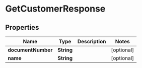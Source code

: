 

# GetCustomerResponse


## Properties

| Name | Type | Description | Notes |
|------------ | ------------- | ------------- | -------------|
|**documentNumber** | **String** |  |  [optional] |
|**name** | **String** |  |  [optional] |



